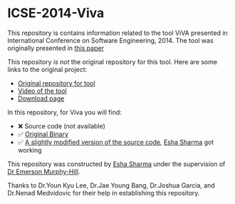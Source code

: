 # ICSE-2014-Viva

This repository is contains information related to the tool ViVA presented in International Conference on Software Engineering, 2014. The tool was originally presented in [this paper](http://ronia.net/papers/icse2014_lee.pdf)

This repository *is not* the original repository for this tool. Here are some links to the original project:

* [Original repository for tool](https://github.com/younkyul/ViVA)
* [Video of the tool](https://www.youtube.com/watch?v=jHVwuR5AYgA)
* [Download page](https://github.com/younkyul/ViVA)

In this repository, for Viva you will find:</br>
* :x: Source code (not available)</br>
* :white_check_mark: [Original Binary](https://github.com/younkyul/ViVA/blob/master/VIVA_2.5.jar)</br>
* :white_check_mark: [A slightly modified version of the source code](https://github.com/SoftwareEngineeringToolDemos/ICSE-2014-Viva/tree/master/Binary), [Esha Sharma](https://github.com/eshasharma) got working </br>

This repository was constructed by [Esha Sharma](https://github.com/eshasharma) under the supervision of [Dr Emerson Murphy-Hill](https://github.com/CaptainEmerson).

 Thanks to Dr.Youn Kyu Lee, Dr.Jae Young Bang, Dr.Joshua Garcia, and Dr.Nenad Medvidovic for their help in establishing this repository.

